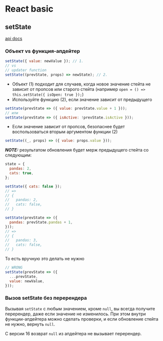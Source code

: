 # React basic

## setState

[api docs](https://reactjs.org/docs/react-component.html#setstate)

### Объект vs функция-апдейтер

```js
setState({ value: newValue }); // 1.
// vs
// updater function
setState((prevState, props) => newState); // 2.
```

* Объект (1) подходит для случаев, когда новое значение стейта не зависит от пропсов или старого стейта (например `open = () => this.setState({ isOpen: true });`)
* Используйте функцию (2), если значение зависит от предыдущего

```js
setState(prevState => ({ value: prevState.value + 1 }));
// или
setState(prevState => ({ isActive: !prevState.isActive }));
```

* Если значение зависит от пропсов, безопаснее будет воспользоваться вторым аргументом функции (2)

```js
setState((_, props) => ({ value: props.value }));
```

**_NOTE:_** результатом обновления будет мерж предыдущего стейта со следующим:

```js
state = {
  pandas: 2,
  cats: true,
};

setState({ cats: false });
// =>
// {
//   pandas: 2,
//   cats: false,
// }

setState(prevState => ({
  pandas: prevState.pandas + 1,
}));
// =>
// {
//   pandas: 3,
//   cats: false,
// }
```

То есть вручную это делать не нужно

```js
// WRONG
setState(prevState => ({
  ...prevState,
  value: newValue,
}));
```

### Вызов setState без перерендера

Вызывая `setState` с любым значением, кроме `null`, вы всегда получите перерендер, даже если значение не изменилось. При этом внутри функции-апдейтера можно сделать проверки, и если обновление стейта не нужно, вернуть `null`.

С версии 16 возврат `null` из апдейтера не вызывает перерендер.
